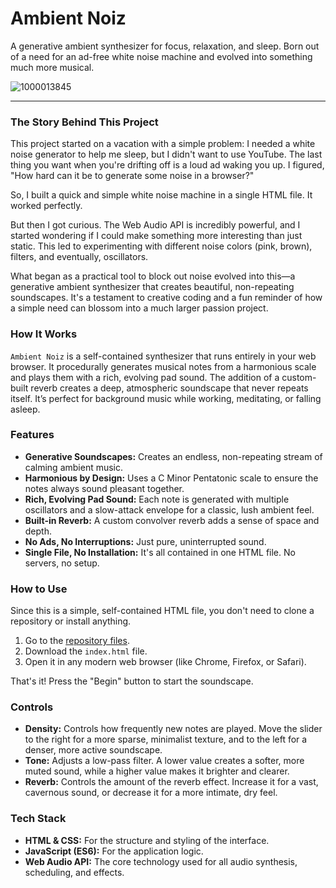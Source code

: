 # Ambient Noiz

A generative ambient synthesizer for focus, relaxation, and sleep. Born out of a need for an ad-free white noise machine and evolved into something much more musical.

![1000013845](https://github.com/user-attachments/assets/64caedde-2d77-4e6e-872e-955f2cd108a3)


---

### The Story Behind This Project

This project started on a vacation with a simple problem: I needed a white noise generator to help me sleep, but I didn't want to use YouTube. The last thing you want when you're drifting off is a loud ad waking you up. I figured, "How hard can it be to generate some noise in a browser?"

So, I built a quick and simple white noise machine in a single HTML file. It worked perfectly.

But then I got curious. The Web Audio API is incredibly powerful, and I started wondering if I could make something more interesting than just static. This led to experimenting with different noise colors (pink, brown), filters, and eventually, oscillators.

What began as a practical tool to block out noise evolved into this—a generative ambient synthesizer that creates beautiful, non-repeating soundscapes. It's a testament to creative coding and a fun reminder of how a simple need can blossom into a much larger passion project.

### How It Works

`Ambient Noiz` is a self-contained synthesizer that runs entirely in your web browser. It procedurally generates musical notes from a harmonious scale and plays them with a rich, evolving pad sound. The addition of a custom-built reverb creates a deep, atmospheric soundscape that never repeats itself. It’s perfect for background music while working, meditating, or falling asleep.

### Features

*   **Generative Soundscapes:** Creates an endless, non-repeating stream of calming ambient music.
*   **Harmonious by Design:** Uses a C Minor Pentatonic scale to ensure the notes always sound pleasant together.
*   **Rich, Evolving Pad Sound:** Each note is generated with multiple oscillators and a slow-attack envelope for a classic, lush ambient feel.
*   **Built-in Reverb:** A custom convolver reverb adds a sense of space and depth.
*   **No Ads, No Interruptions:** Just pure, uninterrupted sound.
*   **Single File, No Installation:** It's all contained in one HTML file. No servers, no setup.

### How to Use

Since this is a simple, self-contained HTML file, you don't need to clone a repository or install anything.

1.  Go to the [repository files](https://github.com/dovvnloading/Ambient-noiz).
2.  Download the `index.html` file.
3.  Open it in any modern web browser (like Chrome, Firefox, or Safari).

That's it! Press the "Begin" button to start the soundscape.

### Controls

*   **Density:** Controls how frequently new notes are played. Move the slider to the right for a more sparse, minimalist texture, and to the left for a denser, more active soundscape.
*   **Tone:** Adjusts a low-pass filter. A lower value creates a softer, more muted sound, while a higher value makes it brighter and clearer.
*   **Reverb:** Controls the amount of the reverb effect. Increase it for a vast, cavernous sound, or decrease it for a more intimate, dry feel.

### Tech Stack

*   **HTML & CSS:** For the structure and styling of the interface.
*   **JavaScript (ES6):** For the application logic.
*   **Web Audio API:** The core technology used for all audio synthesis, scheduling, and effects.
